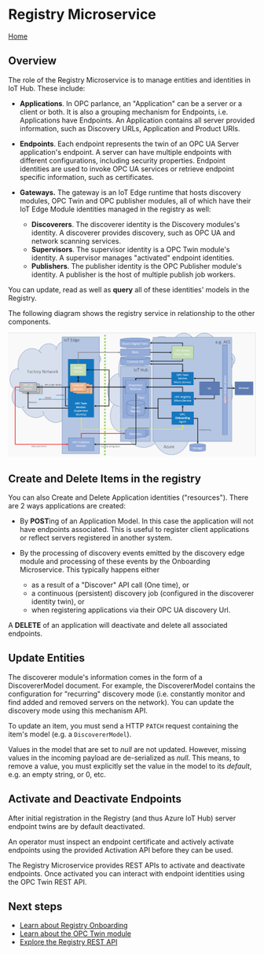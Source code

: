 # Registry Microservice

[Home](readme.md)

## Overview

The role of the Registry Microservice is to manage entities and identities in IoT Hub. These include:

* **Applications**. In OPC parlance, an "Application" can be a server or a client or both.  It is also a grouping mechanism for Endpoints, i.e. Applications have Endpoints.  An Application contains all server provided information, such as Discovery URLs, Application and Product URIs.

* **Endpoints**. Each endpoint represents the twin of an OPC UA Server application's endpoint.  A server can have multiple endpoints with different configurations, including security properties.  Endpoint identities are used to invoke OPC UA services or retrieve endpoint specific information, such as certificates.

* **Gateways.** The gateway is an IoT Edge runtime that hosts discovery modules, OPC Twin and OPC publisher modules, all of which have their IoT Edge Module identities managed in the registry as well:

  * **Discoverers**.  The discoverer identity is the Discovery modules's identity.  A discoverer provides discovery, such as OPC UA and network scanning services.
  * **Supervisors**. The supervisor identity is a OPC Twin module's identity. A supervisor manages "activated" endpoint identities.
  * **Publishers**. The publisher identity is the OPC Publisher module's identity.  A publisher is the host of multiple publish job workers.

You can update, read as well as **query** all of these identities' models in the Registry.

The following diagram shows the registry service in relationship to the other components.

![architecture](../media/architecture.png)

## Create and Delete Items in the registry

You can also Create and Delete Application identities ("resources").  There are 2 ways applications are created:

* By **POST**ing of an Application Model.  In this case the application will not have endpoints associated.  This is useful to register client applications or reflect servers registered in another system.

* By the processing of discovery events emitted by the discovery edge module and processing of these events by the Onboarding Microservice.  This typically happens either

  * as a result of a "Discover" API call (One time), or
  * a continuous (persistent) discovery job (configured in the discoverer identity twin), or
  * when registering applications via their OPC UA discovery Url.

A **DELETE** of an application will deactivate and delete all associated endpoints.

## Update Entities

The discoverer module's information comes in the form of a DiscovererModel document.  For example, the DiscovererModel contains the configuration for "recurring" discovery mode (i.e. constantly monitor and find added and removed servers on the network).  You can update the discovery mode using this mechanism API.

To update an item, you must send a HTTP `PATCH` request containing the item's model (e.g. a `DiscovererModel`).

Values in the model that are set to *null* are not updated.  However, missing values in the incoming payload are de-serialized as *null*.  This means, to remove a value, you must explicitly set the value in the model to its *default*, e.g. an empty string, or 0, etc.

## Activate and Deactivate Endpoints

After initial registration in the Registry (and thus Azure IoT Hub) server endpoint twins are by default deactivated.

An operator must inspect an endpoint certificate and actively activate endpoints using the provided Activation API before they can be used.

The Registry Microservice provides REST APIs to activate and deactivate endpoints.  Once activated you can interact with endpoint identities using the OPC Twin REST API.

## Next steps

* [Learn about Registry Onboarding](onboarding.md)
* [Learn about the OPC Twin module](../modules/twin.md)
* [Explore the Registry REST API](../api/registry/readme.md)
